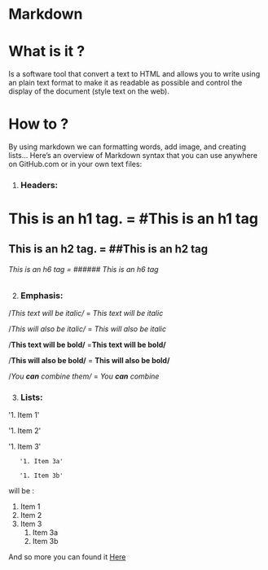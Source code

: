 # Markdown 
 
 # What is it ?
  Is a software tool that convert a text to HTML and allows you to write using an plain text format to make it as readable as possible and control the display of the document (style text on the web).
   
# How to ?

 By using markdown we can formatting words, add image, and creating lists...
 Here’s an overview of Markdown syntax that you can use anywhere on GitHub.com or in your own text files:
 
 1. ### Headers:
 
 # This is an h1 tag. = #This is an h1 tag 
 
 ## This is an h2 tag. = ##This is an h2 tag
 
 ###### This is an h6 tag = ###### This is an h6 tag
 
 2. ### Emphasis:
 
/*This text will be italic/* = *This text will be italic*

/_This will also be italic/_ = _This will also be italic_

/**This text will be bold/** =**This text will be bold/**

/__This will also be bold/__ = __This will also be bold/__

/_You **can** combine them/_ = _You **can** combine_ 

3. ### Lists:

'1. Item 1'

'1. Item 2'

'1. Item 3'

       '1. Item 3a'
   
       '1. Item 3b'
   
will be : 

1. Item 1
1. Item 2
1. Item 3
   1. Item 3a
   1. Item 3b

And so more you can found it [Here](https://docs.github.com/en/github/writing-on-github/basic-writing-and-formatting-syntax)
